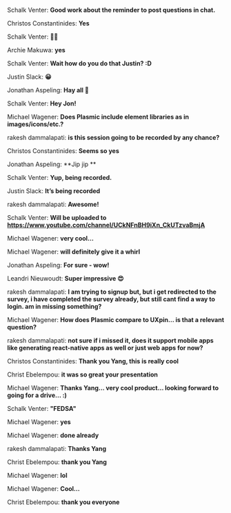 Schalk Venter: **Good work about the reminder to post questions in chat.**

Christos Constantinides: **Yes**

Schalk Venter: **👍🏻**

Archie Makuwa: **yes**

Schalk Venter: **Wait how do you do that Justin? :D**

Justin Slack: **😀**

Jonathan Aspeling: **Hay all 👋**

Schalk Venter: **Hey Jon!**

Michael Wagener: **Does Plasmic include element libraries as in images/icons/etc.?**

rakesh dammalapati: **is this session going to be recorded by any chance?**

Christos Constantinides: **Seems so yes**

Jonathan Aspeling: **Jip jip **

Schalk Venter: **Yup, being recorded.**

Justin Slack: **It’s being recorded**

rakesh dammalapati: **Awesome!**

Schalk Venter: **Will be uploaded to https://www.youtube.com/channel/UCkNFnBH9iXn_CkUTzvaBmjA**

Michael Wagener: **very cool…**

Michael Wagener: **will definitely give it a whirl**

Jonathan Aspeling: **For sure - wow!**

Leandri Nieuwoudt: **Super impressive 😍**

rakesh dammalapati: **I am trying to signup but, but i get redirected to the survey, i have completed the survey already, but still cant find a way to login. am in missing something?**

Michael Wagener: **How does Plasmic compare to UXpin… is that a relevant question?**

rakesh dammalapati: **not sure if i missed it, does it support mobile apps like generating react-native apps as well or just web apps for now?**

Christos Constantinides: **Thank you Yang, this is really cool**

Christ Ebelempou: **it was so great your presentation**

Michael Wagener: **Thanks Yang… very cool product… looking forward to going for a drive… :)**

Schalk Venter: **"FEDSA"**

Michael Wagener: **yes**

Michael Wagener: **done already**

rakesh dammalapati: **Thanks Yang**

Christ Ebelempou: **thank you Yang**

Michael Wagener: **lol**

Michael Wagener: **Cool…**

Christ Ebelempou: **thank you everyone**
